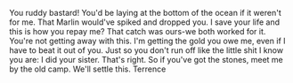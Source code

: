 You ruddy bastard!
You'd be laying at the bottom of the ocean if it weren't for me. That Marlin would've spiked and dropped you. I save your life and this is how you repay me? That catch was ours-we both worked for it. You're not getting away with this. I'm getting the gold you owe me, even if I have to beat it out of you. Just so you don't run off like the little shit I know you are: I did your sister. That's right.
So if you've got the stones, meet me by the old camp. We'll settle this.
Terrence